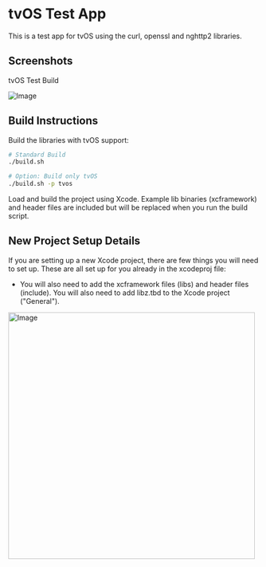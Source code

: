 # tvOS Test App

This is a test app for tvOS using the curl, openssl and nghttp2 libraries.

## Screenshots

tvOS Test Build

![Image](https://github.com/user-attachments/assets/fd0b1e2b-6f2c-4295-853a-574dc8533461)

## Build Instructions

Build the libraries with tvOS support:

```bash
# Standard Build
./build.sh

# Option: Build only tvOS
./build.sh -p tvos
```

Load and build the project using Xcode. Example lib binaries (xcframework) and header files are included but will be replaced when you run the build script.

## New Project Setup Details

If you are setting up a new Xcode project, there are few things you will need to set up. These are all set up for you already in the xcodeproj file:

* You will also need to add the xcframework files (libs) and header files (include). You will also need to add libz.tbd to the Xcode project ("General"). 
 <img width="495" alt="Image" src="https://github.com/user-attachments/assets/a1f194e4-2947-48e9-aa57-01458a79f623" />

